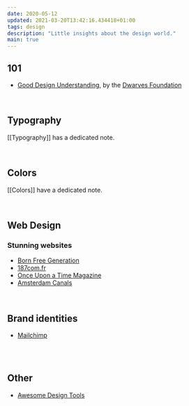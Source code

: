 ```yaml
---
date: 2020-05-12
updated: 2021-03-20T13:42:16.434418+01:00
tags: design
description: "Little insights about the design world."
main: true
---
```

## 101

- [Good Design Understanding](https://dwarves.foundation/n/good-design-understanding/ "Good Design Understanding on Dwarves' Foundation website"), by the [Dwarves Foundation](https://dwarves.foundation "The Dwarves Foundation website")

<br>

## Typography

[[Typography]] has a dedicated note.

<br>

## Colors

[[Colors]] have a dedicated note.

<br>

## Web Design

### Stunning websites

- [Born Free Generation](https://www.bornfreegeneration.com)
- [187com.fr](https://187com.fr)
- [Once Upon a Time Magazine](https://www.onceuponatimemag.com)
- [Amsterdam Canals](https://canals-amsterdam.nl)

<br>

## Brand identities

- [Mailchimp](https://mailchimp.com/design "Mailchimp design page")

<br>
<br>

## Other

- [Awesome Design Tools](https://github.com/goabstract/Awesome-Design-Tools "Awesome Design Tools on GitHub")